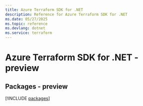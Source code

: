 ```yaml
---
title: Azure Terraform SDK for .NET
description: Reference for Azure Terraform SDK for .NET
ms.date: 05/27/2025
ms.topic: reference
ms.devlang: dotnet
ms.service: terraform
---
```

# Azure Terraform SDK for .NET - preview
## Packages - preview
[!INCLUDE [packages](terraform-index.md)]
